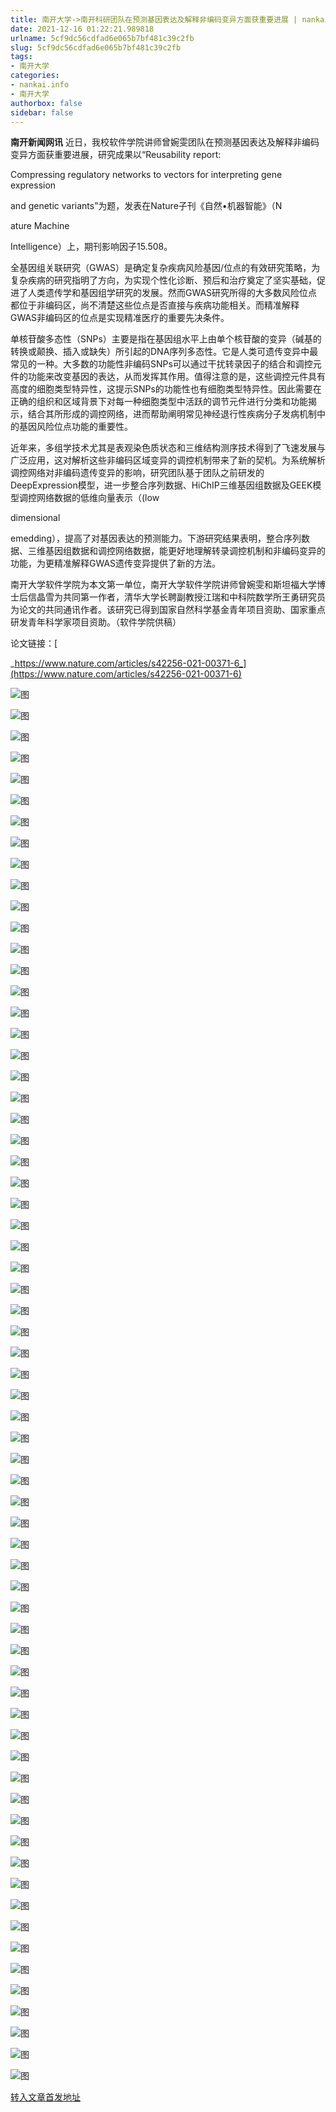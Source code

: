 ```yaml
---
title: 南开大学->南开科研团队在预测基因表达及解释非编码变异方面获重要进展 | nankai.info
date: 2021-12-16 01:22:21.989818
urlname: 5cf9dc56cdfad6e065b7bf481c39c2fb
slug: 5cf9dc56cdfad6e065b7bf481c39c2fb
tags: 
- 南开大学
categories:
- nankai.info
- 南开大学
authorbox: false
sidebar: false
---
```

**南开新闻网讯** 近日，我校软件学院讲师曾婉雯团队在预测基因表达及解释非编码变异方面获重要进展，研究成果以“Reusability report:

Compressing regulatory networks to vectors for interpreting gene expression

and genetic variants”为题，发表在Nature子刊《自然•机器智能》（N
<!--more-->
ature Machine

Intelligence）上，期刊影响因子15.508。

全基因组关联研究（GWAS）是确定复杂疾病风险基因/位点的有效研究策略，为复杂疾病的研究指明了方向，为实现个性化诊断、预后和治疗奠定了坚实基础，促进了人类遗传学和基因组学研究的发展。然而GWAS研究所得的大多数风险位点都位于非编码区，尚不清楚这些位点是否直接与疾病功能相关。而精准解释GWAS非编码区的位点是实现精准医疗的重要先决条件。

单核苷酸多态性（SNPs）主要是指在基因组水平上由单个核苷酸的变异（碱基的转换或颠换、插入或缺失）所引起的DNA序列多态性。它是人类可遗传变异中最常见的一种。大多数的功能性非编码SNPs可以通过干扰转录因子的结合和调控元件的功能来改变基因的表达，从而发挥其作用。值得注意的是，这些调控元件具有高度的细胞类型特异性，这提示SNPs的功能性也有细胞类型特异性。因此需要在正确的组织和区域背景下对每一种细胞类型中活跃的调节元件进行分类和功能揭示，结合其所形成的调控网络，进而帮助阐明常见神经退行性疾病分子发病机制中的基因风险位点功能的重要性。

近年来，多组学技术尤其是表观染色质状态和三维结构测序技术得到了飞速发展与广泛应用，这对解析这些非编码区域变异的调控机制带来了新的契机。为系统解析调控网络对非编码遗传变异的影响，研究团队基于团队之前研发的DeepExpression模型，进一步整合序列数据、HiChIP三维基因组数据及GEEK模型调控网络数据的低维向量表示（(low

dimensional

emedding），提高了对基因表达的预测能力。下游研究结果表明，整合序列数据、三维基因组数据和调控网络数据，能更好地理解转录调控机制和非编码变异的功能，为更精准解释GWAS遗传变异提供了新的方法。

南开大学软件学院为本文第一单位，南开大学软件学院讲师曾婉雯和斯坦福大学博士后信晶雪为共同第一作者，清华大学长聘副教授江瑞和中科院数学所王勇研究员为论文的共同通讯作者。该研究已得到国家自然科学基金青年项目资助、国家重点研发青年科学家项目资助。（软件学院供稿）

论文链接：[

_https://www.nature.com/articles/s42256-021-00371-6_](https://www.nature.com/articles/s42256-021-00371-6)

![图](http://news.nankai.edu.cn/ywsd/system/2021/12/08/g)

![图](http://news.nankai.edu.cn/ywsd/system/2021/12/08/n)

![图](http://news.nankai.edu.cn/ywsd/system/2021/12/08/p)

![图](http://news.nankai.edu.cn/ywsd/system/2021/12/08/)

![图](http://news.nankai.edu.cn/ywsd/system/2021/12/08/6)

![图](http://news.nankai.edu.cn/ywsd/system/2021/12/08/6)

![图](http://news.nankai.edu.cn/ywsd/system/2021/12/08/6)

![图](http://news.nankai.edu.cn/ywsd/system/2021/12/08/4)

![图](http://news.nankai.edu.cn/ywsd/system/2021/12/08/1)

![图](http://news.nankai.edu.cn/ywsd/system/2021/12/08/f)

![图](http://news.nankai.edu.cn/ywsd/system/2021/12/08/0)

![图](http://news.nankai.edu.cn/ywsd/system/2021/12/08/4)

![图](http://news.nankai.edu.cn/ywsd/system/2021/12/08/_)

![图](http://news.nankai.edu.cn/ywsd/system/2021/12/08/9)

![图](http://news.nankai.edu.cn/ywsd/system/2021/12/08/4)

![图](http://news.nankai.edu.cn/ywsd/system/2021/12/08/3)

![图](http://news.nankai.edu.cn/ywsd/system/2021/12/08/3)

![图](http://news.nankai.edu.cn/ywsd/system/2021/12/08/4)

![图](http://news.nankai.edu.cn/ywsd/system/2021/12/08/0)

![图](http://news.nankai.edu.cn/ywsd/system/2021/12/08/0)

![图](http://news.nankai.edu.cn/ywsd/system/2021/12/08/0)

![图](http://news.nankai.edu.cn/ywsd/system/2021/12/08/3)

![图](http://news.nankai.edu.cn/ywsd/system/2021/12/08/0)

![图](http://news.nankai.edu.cn/ywsd/system/2021/12/08/0)

![图](http://news.nankai.edu.cn/)

![图](http://news.nankai.edu.cn/ywsd/system/2021/12/08/3)

![图](http://news.nankai.edu.cn/ywsd/system/2021/12/08/3)

![图](http://news.nankai.edu.cn/ywsd/system/2021/12/08/4)

![图](http://news.nankai.edu.cn/)

![图](http://news.nankai.edu.cn/ywsd/system/2021/12/08/0)

![图](http://news.nankai.edu.cn/ywsd/system/2021/12/08/0)

![图](http://news.nankai.edu.cn/ywsd/system/2021/12/08/0)

![图](http://news.nankai.edu.cn/)

![图](http://news.nankai.edu.cn/ywsd/system/2021/12/08/3)

![图](http://news.nankai.edu.cn/ywsd/system/2021/12/08/0)

![图](http://news.nankai.edu.cn/ywsd/system/2021/12/08/0)

![图](http://news.nankai.edu.cn/)

![图](http://news.nankai.edu.cn/ywsd/system/2021/12/08/c)

![图](http://news.nankai.edu.cn/ywsd/system/2021/12/08/i)

![图](http://news.nankai.edu.cn/ywsd/system/2021/12/08/p)

![图](http://news.nankai.edu.cn/)

![图](http://news.nankai.edu.cn/ywsd/system/2021/12/08/n)

![图](http://news.nankai.edu.cn/ywsd/system/2021/12/08/c)

![图](http://news.nankai.edu.cn/ywsd/system/2021/12/08/)

![图](http://news.nankai.edu.cn/ywsd/system/2021/12/08/u)

![图](http://news.nankai.edu.cn/ywsd/system/2021/12/08/d)

![图](http://news.nankai.edu.cn/ywsd/system/2021/12/08/e)

![图](http://news.nankai.edu.cn/ywsd/system/2021/12/08/)

![图](http://news.nankai.edu.cn/ywsd/system/2021/12/08/i)

![图](http://news.nankai.edu.cn/ywsd/system/2021/12/08/a)

![图](http://news.nankai.edu.cn/ywsd/system/2021/12/08/k)

![图](http://news.nankai.edu.cn/ywsd/system/2021/12/08/n)

![图](http://news.nankai.edu.cn/ywsd/system/2021/12/08/a)

![图](http://news.nankai.edu.cn/ywsd/system/2021/12/08/n)

![图](http://news.nankai.edu.cn/ywsd/system/2021/12/08/)

![图](http://news.nankai.edu.cn/ywsd/system/2021/12/08/s)

![图](http://news.nankai.edu.cn/ywsd/system/2021/12/08/w)

![图](http://news.nankai.edu.cn/ywsd/system/2021/12/08/e)

![图](http://news.nankai.edu.cn/ywsd/system/2021/12/08/n)

![图](http://news.nankai.edu.cn/)

![图](http://news.nankai.edu.cn/)

![图](http://news.nankai.edu.cn/ywsd/system/2021/12/08/:)

![图](http://news.nankai.edu.cn/ywsd/system/2021/12/08/p)

![图](http://news.nankai.edu.cn/ywsd/system/2021/12/08/t)

![图](http://news.nankai.edu.cn/ywsd/system/2021/12/08/t)

![图](http://news.nankai.edu.cn/ywsd/system/2021/12/08/h)

[转入文章首发地址](http://news.nankai.edu.cn/ywsd/system/2021/12/08/030049337.shtml)